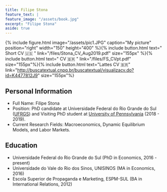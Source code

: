 ```yaml
---
title: Filipe Stona
feature_text: |
feature_image: "/assets/book.jpg"
excerpt: "Filipe Stona"
aside: true
---
```


{% include figure.html image="/assets/pic1.JPG" caption="My picture" position="right" width="150" height="400" %}{% include button.html text=" Short CV 🇺🇸 " link="/files/Stona_CV_Aug2019.pdf" size="155px" %}{% include button.html text=" CV 🇧🇷 " link="/files/FS_CVpt.pdf" size="155px"%}{% include button.html text="Lattes CV 🇧🇷" link="http://buscatextual.cnpq.br/buscatextual/visualizacv.do?id=K4477812J9" size="155px"%}


## Personal Information

- Full Name: Filipe Stona
- Position: PhD candidate at Universidade Federal do Rio Grande do Sul ([UFRGS](https://www.ufrgs.br/ppge/)) and Visiting PhD student at [University of Pennsylvania](https://economics.sas.upenn.edu) (2018 - 2019).
- Current Research Fields: Macroeconomics, Dynamic Equilibrium Models, and Labor Markets.

## Education
- Universidade Federal do Rio Grande do Sul (PhD in Economics, 2016 - present)
- Universidade do Vale do Rio dos Sinos, UNISINOS (MA in Economics, 2016)
- Escola Superior de Propaganda e Marketing, ESPM-SUL (BA in International Relations, 2012)
